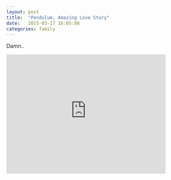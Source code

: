 ```yaml
---
layout: post
title:  "Pendulum, Amazing Love Story"
date:   2015-03-17 16:05:00
categories: family
---
```

Damn..

<div class="video-wrapper">
<iframe width="420" height="315" src="https://www.youtube.com/embed/O26qmkHYrZs" frameborder="0" allowfullscreen></iframe>
</div>
